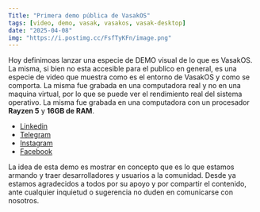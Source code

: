 ```yaml
---
Title: "Primera demo pública de VasakOS"
tags: [video, demo, vasak, vasakos, vasak-desktop]
date: "2025-04-08"
img: "https://i.postimg.cc/FsfTyKFn/image.png"
---
```


Hoy definimoas lanzar una especie de DEMO visual de lo que es VasakOS. La misma, si bien no esta accesible para el publico en general, es una especie de video que muestra como es el entorno de VasakOS y como se comporta. La misma fue grabada en una computadora real y no en una maquina virtual, por lo que se puede ver el rendimiento real del sistema operativo. La misma fue grabada en una computadora con un procesador **Rayzen 5** y **16GB de RAM**.

- [Linkedin](https://www.linkedin.com/posts/vasakgroup_vasak-os-concept-activity-7315476132097613824-Qse6?utm_source=share&utm_medium=member_desktop&rcm=ACoAAAxWDZ8B5yz1dB5F3kxlo9-WcEdc-0xA6oU)
- [Telegram](https://t.me/VasakOSNews/22)
- [Instagram](https://www.instagram.com/p/DIMzPt7No3c/)
- [Facebook](https://www.facebook.com/share/v/164ber9xpt/)

La idea de esta demo es mostrar en concepto que es lo que estamos armando y traer desarrolladores y usuarios a la comunidad. Desde ya estamos agradecidos a todos por su apoyo y por compartir el contenido, ante cualquier inquietud o sugerencia no duden en comunicarse con nosotros.
